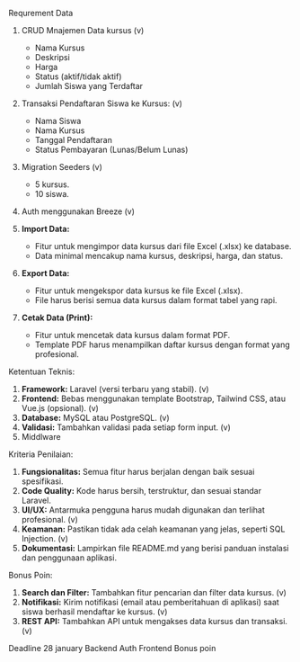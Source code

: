 Requrement Data

1. CRUD Mnajemen Data kursus (v)
    - Nama Kursus
    - Deskripsi
    - Harga
    - Status (aktif/tidak aktif)
    - Jumlah Siswa yang Terdaftar

2. Transaksi Pendaftaran Siswa ke Kursus: (v)
    - Nama Siswa
    - Nama Kursus
    - Tanggal Pendaftaran
    - Status Pembayaran (Lunas/Belum Lunas)

3. Migration Seeders  (v)
    - 5 kursus.
    - 10 siswa.

3. Auth menggunakan Breeze (v)

2. **Import Data:**
    - Fitur untuk mengimpor data kursus dari file Excel (.xlsx) ke database.
    - Data minimal mencakup nama kursus, deskripsi, harga, dan status.
3. **Export Data:**
    - Fitur untuk mengekspor data kursus ke file Excel (.xlsx).
    - File harus berisi semua data kursus dalam format tabel yang rapi.
4. **Cetak Data (Print):**
    - Fitur untuk mencetak data kursus dalam format PDF.
    - Template PDF harus menampilkan daftar kursus dengan format yang profesional.

Ketentuan Teknis:
1. **Framework:** Laravel (versi terbaru yang stabil). (v)
2. **Frontend:** Bebas menggunakan template Bootstrap, Tailwind CSS, atau Vue.js (opsional). (v)
3. **Database:** MySQL atau PostgreSQL. (v)
4. **Validasi:** Tambahkan validasi pada setiap form input. (v)
5. Middlware 

Kriteria Penilaian:
1. **Fungsionalitas:** Semua fitur harus berjalan dengan baik sesuai spesifikasi. 
2. **Code Quality:** Kode harus bersih, terstruktur, dan sesuai standar Laravel. 
3. **UI/UX:** Antarmuka pengguna harus mudah digunakan dan terlihat profesional. (v)
4. **Keamanan:** Pastikan tidak ada celah keamanan yang jelas, seperti SQL Injection. (v)
5. **Dokumentasi:** Lampirkan file README.md yang berisi panduan instalasi dan penggunaan aplikasi.

Bonus Poin: 
1. **Search dan Filter:** Tambahkan fitur pencarian dan filter data kursus. (v)
2. **Notifikasi:** Kirim notifikasi (email atau pemberitahuan di aplikasi) saat siswa berhasil mendaftar ke kursus. (v)
3. **REST API:** Tambahkan API untuk mengakses data kursus dan transaksi. (v)

Deadline 28 january 
Backend 
Auth 
Frontend
Bonus poin